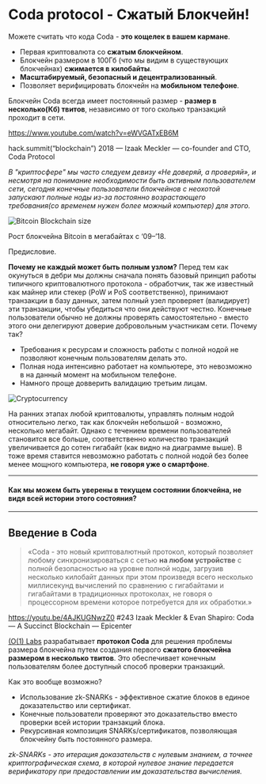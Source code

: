 
# Coda protocol - Сжатый Блокчейн!

Можете считать что кода Coda - **это кощелек в вашем кармане**.

- Первая криптовалюта со **сжатым блокчейном**.
- Блокчейн размером в 100Гб (что мы видим в существующих блокчейнах) **сжимается в килобайты**.
- **Масштабируемый, безопасный и децентрализованный**.
- Позволяет верифицировать блокчейн на **мобильном телефоне**.

Блокчейн Coda всегда имеет постоянный размер - **размер в несколько(Кб) твитов**, независимо от того сколько транзакций проходит в сети. 

https://www.youtube.com/watch?v=eWVGATxEB6M

hack.summit(“blockchain”) 2018 — Izaak Meckler — co-founder and CTO, Coda Protocol

_В "криптосфере" мы часто следуем девизу «Не доверяй, а проверяй», и несмотря на понимание необходимости быть активным пользователем сети, сегодня конечные пользователи блокчейнов с неохотой запускают полные ноды из-за постоянно возрастающего требования(со временем нужен более можный компьютер) для этого._

![Bitcoin Blockchain size](image1.jpg)

Рост блокчейна Bitcoin в мегабайтах с ‘09–’18.

Предисловие.

**Почему не каждый может быть полным узлом?** Перед тем как окунуться в дебри мы должны сначала понять базовый принцип работы типичного криптовалютного протокола - обработчик, так же известный как майнер или стекер (PoW и PoS соответственно), принимают транзакции в базу данных, затем полный узел проверяет (валидирует) эти транзакции, чтобы убедиться что они действуют честно. Конечные пользователи обычно не должны проверять самостоятельно - вместо этого они делегируют доверие добровольным участникам сети. Почему так?

- Требования к ресурсам и сложность работы с полной нодой не позволяют конечным пользователям делать это.
- Полная нода интенсивно работает на компьютере, это невозможно в на данный момент на мобильном телефоне.
- Намного проще довверить валидацию третьим лицам.

![Cryptocurrency](image1.jpg)

На ранних этапах любой криптовалюты, управлять полным нодой относительно легко, так как блокчейн небольшой - возможно, несколько мегабайт. Однако с течением времени пользователей становится все больше, соответственно количество транзакций увеличивается до сотен гигабайт (как видно на диаграмме выше). В тоже время ставится невозможно работать с полной нодой без более менее мощного компьютера, **не говоря уже о смартфоне**.

---
#### **Как мы можем быть уверены в текущем состоянии блокчейна, не видя всей истории этого состояния?**
---

## Введение в Coda

>«Coda - это новый криптовалютный протокол, который позволяет любому синхронизироваться с сетью **на любом устройстве** с полной безопасностью на уровне полной ноды, загрузив несколько килобайт данных при этом произведя всего несколько миллисекунд вычислений по сравнению с гигабайтами и гигабайтами в традиционных протоколах, не говоря о процессорном времени которое потребуется для их обработки.»

https://youtu.be/4AJKUGNwzZ0
#243 Izaak Meckler & Evan Shapiro: Coda — A Succinct Blockchain — Epicenter

[(O(1) Labs](https://medium.com/u/b6d3ede7e247?source=post_page-----bbcb4b212b13----------------------) разрабатывает **протокол Coda** для решения проблемы размера блокчейна путем создания первого **сжатого блокчейна размером в несколько твитов**. Это обеспечивает конечным пользователям более доступный способ проверки транзакций.

Как это вообще возможно?
- Использование zk-SNARKs - эффективное сжатие блоков в единое доказательство или сертификат.
- Конечные пользователи проверяют это доказательство вместо проверки всей истории транзакций блока.
- Рекурсивная композиция SNARKs/сертификатов, позволяющая блокчейну быть постоянного размера.

_zk-SNARKs - это итерация доказательств с нулевым знанием, а точнее криптографическая схема, в которой нулевое знание передается верификатору при предоставлении им доказательства вычисления._

